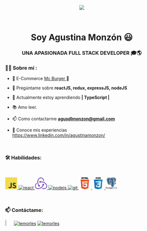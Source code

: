 
<div id="header" align="center" backgroundColor="black">
    <img src="https://media.giphy.com/media/Qs1WzoLtl3Cyr2vNvv/giphy.gif" width="200"/>
  
  ﻿<h1 align="center"> Soy Agustina Monzón 😃</h1>

  <h3 align="center"> UNA APASIONADA FULL STACK DEVELOPER 🎓🌎</h3>

</div> 
<h3> 👩‍💻 Sobre mí : </h3>

- 🔭  E-Commerce [ Mc Burger ](https://test-deploy-topaz-nine.vercel.app/) 🍔

- 💬 Pregúntame sobre **reactJS, redux, expressJS, nodeJS**

- 🌱 Actualmente estoy aprendiendo **| TypeScript |**

- 📚  Amo leer.

- 📫 Como contactarme **agusdlmonzon@gmail.com**

- 📄 Conoce mis experiencias [ https://www.linkedin.com/in/agustinamonzon/ ](https://www.linkedin.com/in/agustinamonzon/)
<br/>
<div  align="left">
  <h3>🛠 Habilidades:</h3> 
  <div>
   </br>
<p align="izquierda">
<a href="https://developer.mozilla.org/en-US/docs/Web/JavaScript" target="_blank" rel="noreferrer">
<img src="https://raw.githubusercontent.com/devicons/devicon/master/icons/javascript/javascript-original.svg" alt="javascript" width="40" height="40"/>
</a>
<a href="https://reactjs.org/" target="_blank" rel="noreferrer">
<img src="https://upload.wikimedia.org/wikipedia/commons/thumb/4/47/React.svg/1200px-React.svg.png" alt="react" width="40" height=" 40"/>
</a>
<a href="https://redux.js.org" target="_blank" rel="noreferrer">
<img src="https://raw.githubusercontent.com/devicons/devicon/master/icons/redux/redux-original.svg" alt="redux" width="40" height="40"/>
</a>
<a href="https://nodejs.org" target="_blank" rel="noreferrer">
<img src="https://seeklogo.com/images/N/nodejs-logo-FBE122E377-seeklogo.com.png" alt="nodejs" width="40" height="40"/>
</a>
<a href="https://git-scm.com/" target="_blank" rel="noreferrer">
<img src="https://www.vectorlogo.zone/logos/git-scm/git-scm-icon.svg" alt="git" width="40" height="40"/>
</a>
<a href="https://www.w3.org/html/" target="_blank" rel="noreferrer">
<img src="https://raw.githubusercontent.com/devicons/devicon/master/icons/html5/html5-original-wordmark.svg" alt="html5" width="40" height="40"/>
</a>
<a href="https://www.w3schools.com/css/" target="_blank" rel="noreferrer">
<img src="https://raw.githubusercontent.com/devicons/devicon/master/icons/css3/css3-original-wordmark.svg" alt="css3" width="40" height="40"/>
</a>
<a href="https://www.postgresql.org" target="_blank" rel="noreferrer">
<img src="https://raw.githubusercontent.com/devicons/devicon/master/icons/postgresql/postgresql-original-wordmark.svg" alt="postgresql" width="40" height="40"/>
</a>
</p> 
  </div>
</div>

<br/>

<h3>📫 Contáctame: </h3>

<p>
<a href="https://www.linkedin.com/in/agustinamonzon/" target="_blank"><img align="center" src="https://user-images.githubusercontent.com/76783198/182481396-19c89e94-f3ba-4e33-9df4-f5b7a094cf8f.svg" height="5%" width="5%" /></a>
  <a href="mailto:agusdlmonzon@gmail.com" target="blank"><img align="center" src="https://www.vectorlogo.zone/logos/gmail/gmail-icon.svg" alt ="lemorles" altura="5%" ancho="5%" /></a>
  <a href="https://api.whatsapp.com/send?phone=543412619061" target="blank"><img align="center" src="https://raw.githubusercontent.com/get-icon /geticon/fc0f660daee147afb4a56c64e12bde6486b73e39/icons/whatsapp.svg" alt="lemorles" height="5%" width="5%" /></a>
  </p>
</p>

